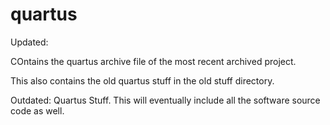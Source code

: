 quartus
=======

Updated:


COntains the quartus archive file of the most recent archived project.

This also contains the old quartus stuff in the old stuff directory.



Outdated:
Quartus Stuff. This will eventually include all the software source code as well.

